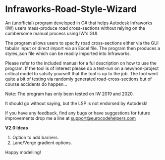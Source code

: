 # Infraworks-Road-Style-Wizard

An (unofficial) program developed in C# that helps Autodesk Infraworks (IW) users mass-produce road cross-sections without relying on the cumbersome manual
process using IW's GUI. 

The program allows users to specify road cross-sections either via the GUI tabular input or direct import via an Excel file. 
The program then produces a styles.json file which can be readily imported into Infraworks. 

Please refer to the included manual for a ful description on how to use the program. If the tool is of interest please do a test-run on 
a new/non-project critical model to satsify yourself that the tool is up to the job. The tool went quite a bit of testing via randomly
generated road-cross-sections but of course accidents do happen...

Note: The program has only been tested on IW 2019 and 2020.

It should go without saying, but the LSP is not endorsed by Autodesk!

If you have any feedback, find any bugs or have suggestions for future improvements drop me a line at support@eurocodehelpers.com 

****V2.0 Ideas****

1. Option to add barriers.
2. Lane/Verge gradient options.

Happy modelling!






